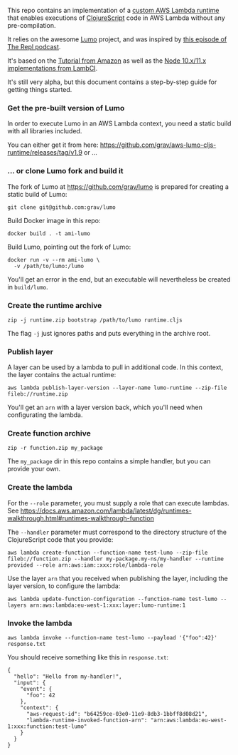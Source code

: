 This repo contains an implementation of a [custom AWS Lambda runtime](https://docs.aws.amazon.com/lambda/latest/dg/runtimes-custom.html)
that enables executions of [ClojureScript](http://clojurescript.org) code in AWS Lambda without any pre-compilation.

It relies on the awesome [Lumo](https://github.com/anmonteiro/lumo) project, and
was inspired by [this episode of The Repl podcast](https://www.therepl.net/episodes/14/).

It's based on the [Tutorial from Amazon](https://docs.aws.amazon.com/lambda/latest/dg/runtimes-walkthrough.html)
as well as the [Node 10.x/11.x implementations from LambCI](https://github.com/lambci/node-custom-lambda).

It's still very alpha, but this document contains a step-by-step guide for getting things started.

### Get the pre-built version of Lumo

In order to execute Lumo in an AWS Lambda context, you need a static build with all libraries included. 

You can either get it from here: https://github.com/grav/aws-lumo-cljs-runtime/releases/tag/v1.9 or ...

### ... or clone Lumo fork and build it
The fork of Lumo at https://github.com/grav/lumo is prepared for creating a
static build of Lumo:

```
git clone git@github.com:grav/lumo
```

Build Docker image in this repo:
```
docker build . -t ami-lumo
```

Build Lumo, pointing out the fork of Lumo:
```
docker run -v --rm ami-lumo \
  -v /path/to/lumo:/lumo
```

You'll get an error in the end, but an executable will nevertheless be created in `build/lumo`.

### Create the runtime archive

```
zip -j runtime.zip bootstrap /path/to/lumo runtime.cljs
```

The flag `-j` just ignores paths and puts everything in the archive root.

### Publish layer

A layer can be used by a lambda to pull in additional code. In this context, the layer contains the actual runtime:

```
aws lambda publish-layer-version --layer-name lumo-runtime --zip-file fileb://runtime.zip
```

You'll get an `arn` with a layer version back, which you'll need when configurating the lambda.

### Create function archive
```
zip -r function.zip my_package
```

The `my_package` dir in this repo contains a simple handler, but you can provide your own.

### Create the lambda

For the `--role` parameter, you must supply a role that can execute lambdas.
See https://docs.aws.amazon.com/lambda/latest/dg/runtimes-walkthrough.html#runtimes-walkthrough-function

The `--handler` parameter must correspond to the directory structure of the ClojureScript code that you provide:

```
aws lambda create-function --function-name test-lumo --zip-file fileb://function.zip --handler my-package.my-ns/my-handler --runtime provided --role arn:aws:iam::xxx:role/lambda-role
```

Use the layer `arn` that you received when publishing the layer, including the layer version, to configure the lambda:

```
aws lambda update-function-configuration --function-name test-lumo --layers arn:aws:lambda:eu-west-1:xxx:layer:lumo-runtime:1
```

### Invoke the lambda
```
aws lambda invoke --function-name test-lumo --payload '{"foo":42}' response.txt
```

You should receive something like this in `response.txt`:

```
{
  "hello": "Hello from my-handler!",
  "input": {
    "event": {
      "foo": 42
    },
    "context": {
      "aws-request-id": "b64259ce-03e0-11e9-8db3-1bbff8d08d21",
      "lambda-runtime-invoked-function-arn": "arn:aws:lambda:eu-west-1:xxx:function:test-lumo"
    }
  }
}
```
